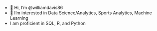 - 👋 Hi, I’m @williamdavis86
- 👀 I’m interested in Data Science/Analytics, Sports Analytics, Machine Learning
- I am proficient in SQL, R, and Python

<!---
williamdavis86/williamdavis86 is a ✨ special ✨ repository because its `README.md` (this file) appears on your GitHub profile.
You can click the Preview link to take a look at your changes.
--->
